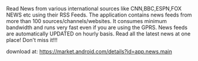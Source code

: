Read News from various international sources like CNN,BBC,ESPN,FOX NEWS etc using their RSS Feeds.
The application contains news feeds from more than 100 sources/channels/websites.
It consumes minimum bandwidth and runs very fast even if you are using the GPRS.
News feeds are automatically UPDATED on hourly basis.
Read all the latest news at one place! Don't miss it!!!

download at: https://market.android.com/details?id=app.news.main